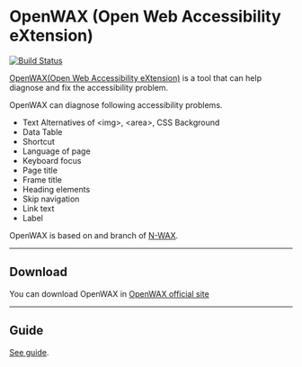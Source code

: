 OpenWAX (Open Web Accessibility eXtension)
========================================
[![Build Status](https://travis-ci.org/mctenshi/OpenWAX.png?branch=master)](https://travis-ci.org/mctenshi/OpenWAX)

[OpenWAX(Open Web Accessibility eXtension)](https://goonoo.github.io/OpenWAX/) is a tool that can help diagnose and fix the accessibility problem.

OpenWAX can diagnose following accessibility problems.

 * Text Alternatives of \<img\>, \<area\>, CSS Background
 * Data Table
 * Shortcut
 * Language of page
 * Keyboard focus
 * Page title
 * Frame title
 * Heading elements
 * Skip navigation
 * Link text
 * Label

OpenWAX is based on and branch of [N-WAX](http://html.nhncorp.com/markup_tools/nwax).

----

Download
--------
You can download OpenWAX in [OpenWAX official site](https://goonoo.github.io/OpenWAX/)

----

Guide
-----
[See guide](https://goonoo.github.io/OpenWAX/#guide).
